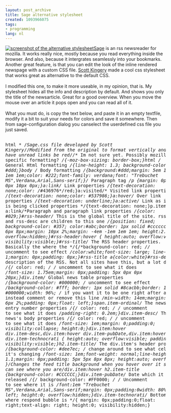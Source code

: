 ```yaml
---
layout: post_archive
title: Sage alternative stylesheet
created: 1093966075
tags:
- programming
lang: nl
---
```

[![screenshot of the alternative stylesheet](http://bler.webschuur.com/sites/bler.webschuur.com/files/images/thumb_cc93c35c6670d7c01bc4f5fce46ba55c-141.png)](/node/view/141)[Sage](http://sage.mozdev.org/index.html) is an rss newsreader for mozilla. It works really nice, mostly because you read everything inside the browser. And also, because it intergrates seamlessly into your bookmarks. <br />Another great feature, is that you can edit the look of the inline rendered newspage with a custom CSS file. [Scott Kingery](http://users.tns.net/~skingery/weblog/fox.htm) made a cool css stylesheet that works great as alternative to the default CSS.<br /><br />I modified this one, to make it more useable, in my opinion, that is. My stylesheet hides all the info and description by default. And shows you only the title of the newsarticle. Great for a good overview. When you move the mouse over an article it pops open and you can read all of it. <br /><br />What you must do, is copy the text below, and paste it in an empty textfile, modify it a bit to suit your needs for colors and save it somewhere. Then from sage-configuration dialog you canselect the userdefined css file you just saved. <br /><br /><pre>html * /*Sage.css file developed by Scott Kingery*//*Modified from the original to format vertically and have unread links be red*//* Im not sure yet. Possibly mozilla specific formatting? */{-moz-box-sizing: border-box;}html /* General Html formatting */{line-height: 1.3; background-color: #ddd;}body /* Body formatting */{background:#ddd;margin: 5em 1em 1em 1em;color: #222;font-family: verdana;font: "Trebuchet MS",Verdana,Arial,Sans-serif;}/* Paragraph tag */p {margin: 0px 0px 10px 0px;}a:link/* Link properties */{text-decoration: none;color: /*#436976*/red;}a:visited/* Visited link properties */{text-decoration: none;color: #537986;}a:hover/* Over link properties */{text-decoration: underline;}a:active/* Link as it is being clicked properties */{text-decoration: none;}p.item-desc a:link/*Paragraph and paragraph link properties */{color: #029;}#rss-header/* This is the global title of the site. rss-title and rss-desc are children to this one */{position: fixed; background-color: #357; color:#abc;border: 1px solid #cccccc;padding: 6px 8px;margin: 10px 2%;margin: -4em -1em 1em 1em;        height:2.3em;        overflow:hidden;}#rss-header:hover {        height:auto;        overflow:visible;        visibility:visible;}#rss-title/* The RSS header properties. Basically the where the */{/*background-color: red;  *//* uncomment to see effect */color:white;font-size: large; line-height: 1;margin: 0px;padding: 0px;}#rss-title a{color:white}#rss-desc/* The description of the RSS. Not all sites have this, but a lot do. */{/* color: red; */ /* uncomment to see what it does */font-size: 1.75em;margin: 0px;padding: 5px 0px 0px 20px;}div.item/* Global news table properties */{background-color: #000000; /* uncomment to see effect */background-color: #fff; border: 1px solid #8cacbb;border: 1px solid #000000;width: 96%; /* if you want it to be one right after another instead comment or remove this line */min-width: 14em;margin: 0px 0px 6px 2%;padding: 0px;float: left;}span.item-ordinal/* The news's entry number properties */{/* color: red; */ /* uncomment to see what it does */padding-right: 0.2em;}div.item-desc/* The news's body properties */{/* color: red; */ /* uncomment to see what it does */font-size: 1em;margin: 0;padding:0;        visibility:collapse;        height:0;}div.item:hover div.item-desc,div.item:hover div.item-pubDate,div.item:hover div.item-technocrati {        height:auto;        overflow:visible;        padding: 8px 10px;        visibility:visible;}h2.item-title/* The div.item's header properties */{background-color: #dee7ec; /* change around to see what cell it's changing */font-size: 1em;font-weight: normal;line-height: 1.1;margin: 0px;padding: 5px 5px 8px 8px;        height:auto;        overflow:visible;    }/*Changes the feed title background when you hover over it so you can see where you are*/div.item:hover h2.item-title {background-color: #CCCCCC;}div.item-pubDate/* Date which it was released */{/* background-color: #FF0000; */ /* Uncomment to see where it is */font:1em "Trebuchet MS",Verdana,Arial,Sans-serif;margin: 0px;padding:0width: 80%;float: left;        height:0;        overflow:hidden;}div.item-technorati/* Bottom cell where respond bubble is */{        margin: 0px;padding:0;float: right;text-align: right;        height:0;        visibility:hidden;}</pre>
